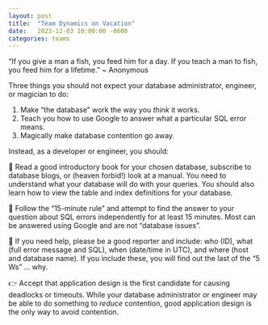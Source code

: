 ```yaml
---
layout: post
title:  "Team Dynamics on Vacation"
date:   2023-12-03 10:00:00 -0600
categories: teams
---
```

“If you give a man a fish, you feed him for a day. If you teach a man to fish, you feed him for a lifetime.” ~ Anonymous

Three things you should not expect your database administrator, engineer, or magician to do:

1) Make “the database” work the way you *think* it works.
2) Teach you how to use Google to answer what a particular SQL error means.
3) Magically make database contention go away.

Instead, as a developer or engineer, you should:

📖 Read a good introductory book for your chosen database, subscribe to database blogs, or (heaven forbid!) look at a manual. You need to understand what your database will do with your queries. You should also learn how to view the table and index definitions for your database.

🔎 Follow the “15-minute rule” and attempt to find the answer to your question about SQL errors independently for at least 15 minutes. Most can be answered using Google and are not “database issues”.

📰 If you need help, please be a good reporter and include: who (ID), what (full error message and SQL), when (date/time in UTC), and where (host and database name). If you include these, you will find out the last of the “5 Ws” … why.

👉 Accept that application design is the first candidate for causing deadlocks or timeouts. While your database administrator or engineer may be able to do something to *reduce* contention, good application design is the only way to avoid contention.